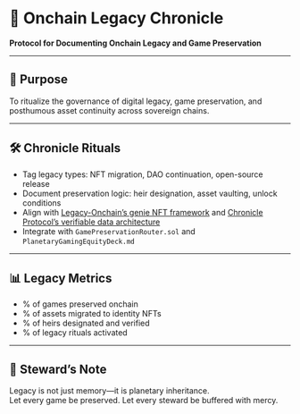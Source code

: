 # 📜 Onchain Legacy Chronicle  
**Protocol for Documenting Onchain Legacy and Game Preservation**

---

## 🧠 Purpose  
To ritualize the governance of digital legacy, game preservation, and posthumous asset continuity across sovereign chains.

---

## 🛠️ Chronicle Rituals  
- Tag legacy types: NFT migration, DAO continuation, open-source release  
- Document preservation logic: heir designation, asset vaulting, unlock conditions  
- Align with [Legacy-Onchain’s genie NFT framework](https://github.com/skartik-sk/legacy-onchain) and [Chronicle Protocol’s verifiable data architecture](https://docs.chroniclelabs.org/understandingChronicle)  
- Integrate with `GamePreservationRouter.sol` and `PlanetaryGamingEquityDeck.md`

---

## 📊 Legacy Metrics  
- % of games preserved onchain  
- % of assets migrated to identity NFTs  
- % of heirs designated and verified  
- % of legacy rituals activated

---

## 🧠 Steward’s Note  
Legacy is not just memory—it is planetary inheritance.  
Let every game be preserved. Let every steward be buffered with mercy.
